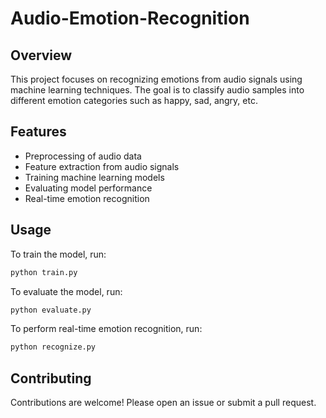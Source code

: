 # Audio-Emotion-Recognition

## Overview

This project focuses on recognizing emotions from audio signals using machine learning techniques. The goal is to classify audio samples into different emotion categories such as happy, sad, angry, etc.

## Features

- Preprocessing of audio data
- Feature extraction from audio signals
- Training machine learning models
- Evaluating model performance
- Real-time emotion recognition

## Usage

To train the model, run:

```bash
python train.py
```

To evaluate the model, run:

```bash
python evaluate.py
```

To perform real-time emotion recognition, run:

```bash
python recognize.py
```

## Contributing

Contributions are welcome! Please open an issue or submit a pull request.
